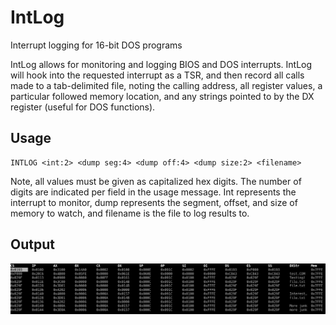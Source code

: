 # IntLog
Interrupt logging for 16-bit DOS programs

IntLog allows for monitoring and logging BIOS and DOS interrupts.  IntLog will hook into the requested interrupt as a TSR, and then record all calls made to a tab-delimited file, noting the calling address, all register values, a particular followed memory location, and any strings pointed to by the DX register (useful for DOS functions).

Usage
--
```
INTLOG <int:2> <dump seg:4> <dump off:4> <dump size:2> <filename>
```
Note, all values must be given as capitalized hex digits.  The number of digits are indicated per field in the usage message. Int represents the interrupt to monitor, dump represents the segment, offset, and size of memory to watch, and filename is the file to log results to.

Output
--
![](intlog.png)
